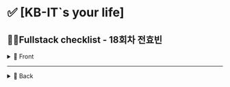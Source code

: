 # ✅ [KB-IT`s your life]

## 👨‍💻Fullstack checklist - 18회차 전효빈

<details>
<summary>📗 Front</summary>

- 2025.03.04-2025.04.06
- complete: ☑ uncomplete: ☐

## 1. 웹 표준 HTML/CSS/JavaScript

| 구분 | 항목                   |  디렉토리 명  | 기본 | 심화 |
| :--: | ---------------------- | :-----------: | :--: | :--: |
|  01  | HTML 기본 태그         |    01_html    |  ☑   |  ☑   |
|  02  | 입력 양식 및 구조 태그 |    02_html    |  ☑   |  ☑   |
|  03  | CSS 기초, 속성         |    03_css     |  ☑   |  ☑   |
|  04  | 레이아웃, 반응형 웹    |    04_css     |  ☑   |  ☐   |
|  05  | 자바스크립트 기본 문법 | 05_javascript |  ☑   |  ☑   |
|  06  | 문서 객체 모델         | 06_javascript |  ☑   |  ☑   |

## 2. 웹 인터페이스 구축을 위한 Vue.js

| 구분 | 항목                  | 디렉토리 명 | 기본 | 심화 |
| :--: | --------------------- | :---------: | :--: | :--: |
|  01  | Node.js 기초          |   01_node   |  ☑   |  ☐   |
|  02  | 파일 관리하기         |   02_node   |  ☐   |  ☐   |
|  03  | 개발환경 구축, ES6    |   01_vue    |  ☑   |  ☑   |
|  04  | 템플릿, 텍스트 바인딩 |   02_vue    |  ☑   |  ☑   |
|  05  | Vue 인스턴스, 이벤트  |   03_vue    |  ☑   |  ☑   |
|  06  | 부트스트랩            |   04_vue    |  ☐   |  ☐   |
|  07  | 스타일 처리           |   05_vue    |  ☑   |  ☑   |
|  08  | 단일 파일 컴포넌트    |   06_vue    |  ☑   |  ☑   |
|  09  | 컴포넌트 심화         |   07_vue    |  ☑   |  ☑   |
|  10  | Composition API       |   08_vue    |  ☑   |  ☑   |
|  11  | 라우팅                |   09_vue    |  ☑   |  ☐   |
|  12  | Axios                 |   10_vue    |  ☑   |  ☐   |
|  13  | 라우트와 Axios 연동   |   11_vue    |  ☐   |  ☐   |
|  14  | Pinia 상태 관리       |   12_vue    |  ☐   |  ☐   |

</details>

---

<details>
<summary>📘 Back</summary>

## 3. JAVA

- 2025.04.07-2025.05.12
- complete: ☑ uncomplete: ☐

| 구분 | 자바 프로그래밍 항목              | 기본 | 심화 |
| :--: | --------------------------------- | :--: | :--: |
|  01  | 개발환경 구축, 변수, 타입, 연산자 |  ☑   |  ☑   |
|  02  | 조건문과 반복문, 참조타입         |  ☑   |  ☑   |
|  03  | 클래스                            |  ☑   |  ☑   |
|  -   | └ 확인문제 20번 (계좌 만들기)     |  ☑   |      |
|  04  | 상속                              |  ☑   |  ☐   |
|  05  | 인터페이스                        |  ☑   |  ☑   |
|  06  | 중첩 객체                         |  ☐   |  ☐   |
|  07  | 예외처리, 라이브러리              |  ☑   |  ☑   |
|  08  | 멀티스레드                        |  ☑   |  ☑   |
|  09  | 제너릭, 컬렉션                    |  ☑   |  ☑   |
|  10  | 컬렉션                            |  ☑   |  ☑   |
|  11  | 람다식                            |  ☑   |  ☑   |
|  12  | 스트림 요소 처리                  |  ☑   |  ☑   |
|  13  | 데이터 입출력                     |  ☑   |  ☑   |

## 4. mySQL

- 2025.05.13-2025.05.22
- complete: ☑ uncomplete: ☐

| 구분 | 실습 항목                                  | 기본 | 심화 |
| :--: | ------------------------------------------ | :--: | :--: |
|  01  | DBMS 개요, 설치, 전체 운영 실습            |  ☑   |  ☑   |
|  02  | 데이터베이스 모델링, MySQL 유틸리티 사용법 |  ☑   |  ☑   |
|  03  | SQL 기본                                   |  ☑   |  ☑   |
|  04  | SQL 고급                                   |  ☑   |  ☑   |
|  05  | 테이블, 뷰                                 |  ☑   |  ☑   |
|  06  | 인덱스, 사용자 관리                        |  ☑   |  ☑   |
|  07  | Java 연동 JDBC 프로그래밍                  |  ☑   |  ☐   |
|  08  | Java 연동 JDBC 프로그래밍-Travel           |  ☑   |  ☑   |

## 5. MongoDB

- 2025.05.26-2025.05.27
- complete: ☑ uncomplete: ☐

| 구분 | 실습 항목        | 기본 | 심화 |
| :--: | ---------------- | :--: | :--: |
|  01  | MongoDB          |  ☑   |  ☑   |
|  02  | 몽고DB Java 연동 |  ☑   |  ☑   |

## 6. JSP & Servlet

- 2025.05.28-2025.06.
- complete: ☐ uncomplete: ☑

| 구분 | 실습 항목                                   | 기본 | 심화 |
| ---- | ------------------------------------------- | :--: | :--: |
|      | Servlet, JSP, JSTL 기반 서버 프로그래밍     |      |      |
| 01   | 서블릿 기초                                 |  ☑   |  ☑   |
| 02   | JSP의 이해                                  |  ☑   |  ☐   |
| 03   | 서블릿 심화                                 |  ☐   |  ☐   |
| 04   | 요청 포워딩, EL, JSTL                       |  ☐   |  ☐   |
| 05   | FrontController                             |  ☐   |  ☐   |
|      | Spring Framework를 활용한 애플리케이션 개발 |      |      |
| 06   | Spring 이해                                 |  ☐   |  ☐   |
| 07   | Spring MVC                                  |  ☐   |  ☐   |
| 08   | Spring-MyBatis 연동                         |  ☐   |  ☐   |
| 09   | Spring 기본 게시판                          |  ☐   |  ☐   |
| 10   | Spring 기본 게시판, 파일 업로드             |  ☐   |  ☐   |
| 11   | Rest                                        |  ☐   |  ☐   |
| 12   | OpenAPI                                     |  ☐   |  ☐   |
| 13   | Spring AOP                                  |  ☐   |  ☐   |
| 14   | Spring Security Form 인증                   |  ☐   |  ☐   |
| 15   | Spring Security JWT 인증                    |  ☐   |  ☐   |
| 16   | Spring Security JWT 인증2                   |  ☐   |  ☐   |

</details>

